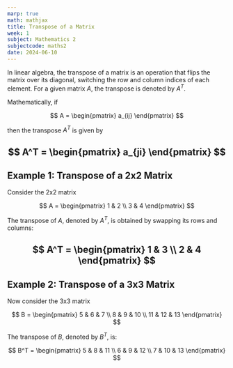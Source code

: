 ```yaml
---
marp: true
math: mathjax
title: Transpose of a Matrix
week: 1
subject: Mathematics 2
subjectcode: maths2
date: 2024-06-10
---
```

In linear algebra, the transpose of a matrix is an operation that flips the matrix over its diagonal, switching the row and column indices of each element. For a given matrix $A$, the transpose is denoted by $A^T$.

Mathematically, if 

$$
A = \begin{pmatrix}
a_{ij}
\end{pmatrix}
$$

then the transpose $A^T$ is given by

$$
A^T = \begin{pmatrix}
a_{ji}
\end{pmatrix}
$$
---
## Example 1: Transpose of a 2x2 Matrix

Consider the 2x2 matrix 

$$
A = \begin{pmatrix}
1 & 2 \\
3 & 4
\end{pmatrix}
$$

The transpose of $A$, denoted by $A^T$, is obtained by swapping its rows and columns:

$$
A^T = \begin{pmatrix}
1 & 3 \\
2 & 4
\end{pmatrix}
$$
---
## Example 2: Transpose of a 3x3 Matrix

Now consider the 3x3 matrix 

$$
B = \begin{pmatrix}
5 & 6 & 7 \\
8 & 9 & 10 \\
11 & 12 & 13
\end{pmatrix}
$$

The transpose of $B$, denoted by $B^T$, is:

$$
B^T = \begin{pmatrix}
5 & 8 & 11 \\
6 & 9 & 12 \\
7 & 10 & 13
\end{pmatrix}
$$
